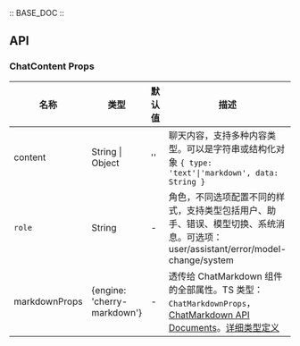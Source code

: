 :: BASE_DOC ::

## API

### ChatContent Props

名称 | 类型 | 默认值 | 描述 | 必传
-- | -- | -- | -- | --
content | String \| Object | '' | 聊天内容，支持多种内容类型。可以是字符串或结构化对象 `{ type: 'text'\|'markdown', data: String }` | Y
`role` | String | - | 角色，不同选项配置不同的样式，支持类型包括用户、助手、错误、模型切换、系统消息。可选项：user/assistant/error/model-change/system | N
markdownProps | {engine: 'cherry-markdown'} | - | 透传给 ChatMarkdown 组件的全部属性。TS 类型：`ChatMarkdownProps`，[ChatMarkdown API Documents](./chat-markdown?tab=api)。[详细类型定义](https://github.com/Tencent/tdesign-vue-next/blob/develop/packages/pro-components/chat/type.ts) | N



